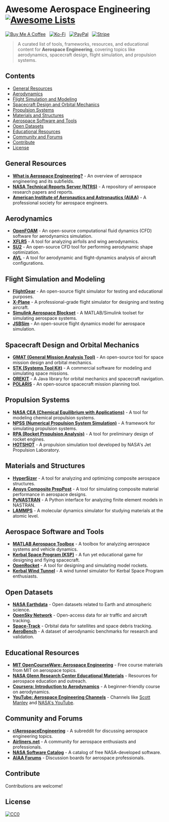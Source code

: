 # Awesome Aerospace Engineering [![Awesome Lists](https://srv-cdn.himpfen.io/badges/awesome-lists/awesomelists-flat.svg)](https://github.com/awesomelistsio/awesome)

[![Buy Me A Coffee](https://srv-cdn.himpfen.io/badges/buymeacoffee/buymeacoffee-flat.svg)](https://tinyurl.com/2h9aktmd) &nbsp; [![Ko-Fi](https://srv-cdn.himpfen.io/badges/kofi/kofi-flat.svg)](https://tinyurl.com/d4xnrptz) &nbsp; [![PayPal](https://srv-cdn.himpfen.io/badges/paypal/paypal-flat.svg)](https://tinyurl.com/mr22naua) &nbsp; [![Stripe](https://srv-cdn.himpfen.io/badges/stripe/stripe-flat.svg)](https://tinyurl.com/e8ymxdw3)

> A curated list of tools, frameworks, resources, and educational content for **Aerospace Engineering**, covering topics like aerodynamics, spacecraft design, flight simulation, and propulsion systems.

## Contents

- [General Resources](#general-resources)
- [Aerodynamics](#aerodynamics)
- [Flight Simulation and Modeling](#flight-simulation-and-modeling)
- [Spacecraft Design and Orbital Mechanics](#spacecraft-design-and-orbital-mechanics)
- [Propulsion Systems](#propulsion-systems)
- [Materials and Structures](#materials-and-structures)
- [Aerospace Software and Tools](#aerospace-software-and-tools)
- [Open Datasets](#open-datasets)
- [Educational Resources](#educational-resources)
- [Community and Forums](#community-and-forums)
- [Contribute](#contribute)
- [License](#license)

## General Resources

- **[What is Aerospace Engineering?](https://en.wikipedia.org/wiki/Aerospace_engineering)** - An overview of aerospace engineering and its subfields.
- **[NASA Technical Reports Server (NTRS)](https://ntrs.nasa.gov/)** - A repository of aerospace research papers and reports.
- **[American Institute of Aeronautics and Astronautics (AIAA)](https://www.aiaa.org/)** - A professional society for aerospace engineers.

## Aerodynamics

- **[OpenFOAM](https://openfoam.org/)** - An open-source computational fluid dynamics (CFD) software for aerodynamics simulation.
- **[XFLR5](http://www.xflr5.com/)** - A tool for analyzing airfoils and wing aerodynamics.
- **[SU2](https://su2code.github.io/)** - An open-source CFD tool for performing aerodynamic shape optimization.
- **[AVL](https://web.mit.edu/drela/Public/web/avl/)** - A tool for aerodynamic and flight-dynamics analysis of aircraft configurations.

## Flight Simulation and Modeling

- **[FlightGear](https://www.flightgear.org/)** - An open-source flight simulator for testing and educational purposes.
- **[X-Plane](https://www.x-plane.com/)** - A professional-grade flight simulator for designing and testing aircraft.
- **[Simulink Aerospace Blockset](https://www.mathworks.com/products/aerospace.html)** - A MATLAB/Simulink toolset for simulating aerospace systems.
- **[JSBSim](https://jsbsim.sourceforge.io/)** - An open-source flight dynamics model for aerospace simulation.

## Spacecraft Design and Orbital Mechanics

- **[GMAT (General Mission Analysis Tool)](https://gmat.gsfc.nasa.gov/)** - An open-source tool for space mission design and orbital mechanics.
- **[STK (Systems Tool Kit)](https://www.agi.com/products/stk)** - A commercial software for modeling and simulating space missions.
- **[OREKIT](https://www.orekit.org/)** - A Java library for orbital mechanics and spacecraft navigation.
- **[POLARIS](https://polaris.dreamchaser.space/)** - An open-source spacecraft mission planning tool.

## Propulsion Systems

- **[NASA CEA (Chemical Equilibrium with Applications)](https://www.grc.nasa.gov/WWW/CEAWeb/)** - A tool for modeling chemical propulsion systems.
- **[NPSS (Numerical Propulsion System Simulation)](https://www.npssconsortium.org/)** - A framework for simulating propulsion systems.
- **[RPA (Rocket Propulsion Analysis)](http://propulsion-analysis.com/)** - A tool for preliminary design of rocket engines.
- **[HOTSHOT](https://hotshot.jpl.nasa.gov/)** - A propulsion simulation tool developed by NASA's Jet Propulsion Laboratory.

## Materials and Structures

- **[HyperSizer](https://hypersizer.com/)** - A tool for analyzing and optimizing composite aerospace structures.
- **[Ansys Composite PrepPost](https://www.ansys.com/)** - A tool for simulating composite material performance in aerospace designs.
- **[PyNASTRAN](https://pynastran.readthedocs.io/)** - A Python interface for analyzing finite element models in NASTRAN.
- **[LAMMPS](https://lammps.sandia.gov/)** - A molecular dynamics simulator for studying materials at the atomic level.

## Aerospace Software and Tools

- **[MATLAB Aerospace Toolbox](https://www.mathworks.com/products/aerospace.html)** - A toolbox for analyzing aerospace systems and vehicle dynamics.
- **[Kerbal Space Program (KSP)](https://www.kerbalspaceprogram.com/)** - A fun yet educational game for designing and flying spacecraft.
- **[OpenRocket](https://openrocket.info/)** - A tool for designing and simulating model rockets.
- **[Kerbal Wind Tunnel](https://github.com/evanlinde/kerbal-wind-tunnel)** - A wind tunnel simulator for Kerbal Space Program enthusiasts.

## Open Datasets

- **[NASA Earthdata](https://earthdata.nasa.gov/)** - Open datasets related to Earth and atmospheric science.
- **[OpenSky Network](https://opensky-network.org/)** - Open-access data for air traffic and aircraft tracking.
- **[Space-Track](https://www.space-track.org/)** - Orbital data for satellites and space debris tracking.
- **[AeroBench](http://aerobench.sourceforge.net/)** - A dataset of aerodynamic benchmarks for research and validation.

## Educational Resources

- **[MIT OpenCourseWare: Aerospace Engineering](https://ocw.mit.edu/courses/aeronautics-and-astronautics/)** - Free course materials from MIT on aerospace topics.
- **[NASA Glenn Research Center Educational Materials](https://www.nasa.gov/centers/glenn/education/educational_materials.html)** - Resources for aerospace education and outreach.
- **[Coursera: Introduction to Aerodynamics](https://www.coursera.org/learn/aerodynamics)** - A beginner-friendly course on aerodynamics.
- **[YouTube: Aerospace Engineering Channels](https://www.youtube.com/)** - Channels like [Scott Manley](https://www.youtube.com/user/szyzyg) and [NASA's YouTube](https://www.youtube.com/user/NASAtelevision).

## Community and Forums

- **[r/AerospaceEngineering](https://www.reddit.com/r/AerospaceEngineering/)** - A subreddit for discussing aerospace engineering topics.
- **[Airliners.net](https://www.airliners.net/)** - A community for aerospace enthusiasts and professionals.
- **[NASA Software Catalog](https://software.nasa.gov/)** - A catalog of free NASA-developed software.
- **[AIAA Forums](https://engage.aiaa.org/home)** - Discussion boards for aerospace professionals.

## Contribute

Contributions are welcome!

## License

[![CC0](https://mirrors.creativecommons.org/presskit/buttons/88x31/svg/by-sa.svg)](http://creativecommons.org/licenses/by-sa/4.0/)
